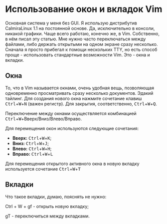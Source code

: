 # Использование окон и вкладок Vim

Основная система у меня без GUI. Я использую дистрибутив CalmiraLinux 1.1 на постоянной основе. Да, исключительно в консоли, никакой графики. Чаще всего работаю, конечно же, в Vim. Собственно, в нём писал эту статью. Мне нужно часто переключаться между файлами, либо держать открытыми на одном экране сразу несколько. Сначала я просто прибегал к помощи нескольких TTY, но есть способ проще - использовать стандартные возможности Vim. Это - окна и вкладки.

## Окна

То, что в Vim называется окнами, очень удобная вещь, позволяющая одновременно просматривать сразу несколько документов. Эдакий тайлинг. Для создания нового окна нажмите сочетание клавиш <kbd>Ctrl</kbd>+<kbd>W</kbd>+<kbd>N</kbd> (важен регистр). Для закрытия, соответственно, <kbd>Ctrl</kbd>+<kbd>W</kbd>+<kbd>Q</kbd>.

Переключение между окнами осуществляется комбинацией <kbd>Ctrl</kbd>+<kbd>W</kbd>+Вверх/Вниз/Влево/Вправо.

Для перемещения окон используются следующие сочетания:

- **Вверх:** <kbd>Ctrl</kbd>+<kbd>W</kbd>+<kbd>K</kbd>;
- **Вниз:** <kbd>Ctrl</kbd>+<kbd>W</kbd>+<kbd>J</kbd>;
- **Влево:** <kbd>Ctrl</kbd>+<kbd>W</kbd>+<kbd>H</kbd>;
- **Вправо:** <kbd>Ctrl</kbd>+<kbd>W</kbd>+<kbd>L</kbd>

Для перемещения открытого активного окна в новую вкладку используется сочетание <kbd>Ctrl</kbd>+<kbd>W</kbd>+<kbd>T</kbd>

## Вкладки

Что такое вкладки, думаю, пояснять не нужно:

<!-- Тут должно быть фото вкладок -->

Ctrl + W + gf - открыть новую вкладку;

gT - переключиться между вкладками.

